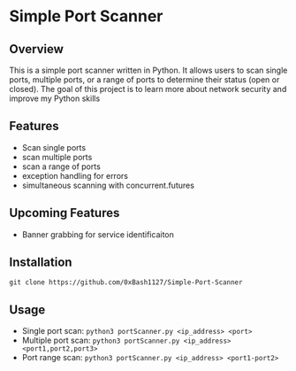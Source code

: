# Simple Port Scanner

## Overview
This is a simple port scanner written in Python. It allows users to scan single ports, multiple ports, or a range of ports to determine their status (open or closed). The goal of this project is to learn more about network security and improve my Python skills

## Features
- Scan single ports
- scan multiple ports
- scan a range of ports
- exception handling for errors
- simultaneous scanning with concurrent.futures

 ## Upcoming Features
  - Banner grabbing for service identificaiton
 
 ## Installation
`git clone https://github.com/0xBash1127/Simple-Port-Scanner`

## Usage
- Single port scan: `python3 portScanner.py <ip_address> <port>`
- Multiple port scan: `python3 portScanner.py <ip_address> <port1,port2,port3>`
- Port range scan: `python3 portScanner.py <ip_address> <port1-port2>`
